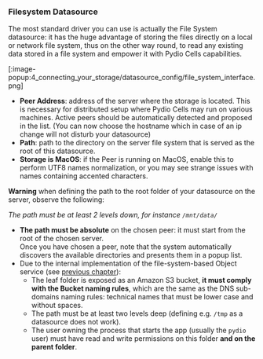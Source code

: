 ### Filesystem Datasource

The most standard driver you can use is actually the File System datasource: it has the huge advantage of storing the files directly on a local or network file system, thus on the other way round, to read any existing data stored in a file system and empower it with Pydio Cells capabilities.

[:image-popup:4_connecting_your_storage/datasource_config/file_system_interface.png]

- **Peer Address**: address of the server where the storage is located. This is necessary for distributed setup where Pydio Cells may run on various machines. Active peers should be automatically detected and proposed in the list. (You can now choose the hostname which in case of an ip change will not disturb your datasource)
- **Path**: path to the directory on the server file system that is served as the root of this datasource.
- **Storage is MacOS**: if the Peer is running on MacOS, enable this to perform UTF8 names normalization, or you may see strange issues with names containing accented characters.

**Warning** when defining the path to the root folder of your datasource on the server, observe the following:

*The path must be at least 2 levels down, for instance `/mnt/data/`*

- **The path must be absolute** on the chosen peer: it must start from the root of the chosen server.  
  Once you have chosen a peer, note that the system automatically discovers the available directories and presents them in a popup list.
- Due to the internal implementation of the file-system-based Object service (see [previous chapter](/./understanding-datasources)):
  - The leaf folder is exposed as an Amazon S3 bucket, **it must comply with the Bucket naming rules**, which are the same as the DNS sub-domains naming rules: technical names that must be lower case and without spaces.
  - The path must be at least two levels deep (defining e.g. `/tmp` as a datasource does not work).
  - The user owning the process that starts the app (usually the `pydio` user) must have read and write permissions on this folder **and on the parent folder**.